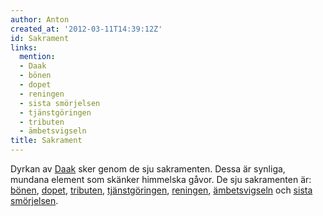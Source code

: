 ```yaml
---
author: Anton
created_at: '2012-03-11T14:39:12Z'
id: Sakrament
links:
  mention:
  - Daak
  - bönen
  - dopet
  - reningen
  - sista smörjelsen
  - tjänstgöringen
  - tributen
  - ämbetsvigseln
title: Sakrament
---
```


Dyrkan av [Daak] sker genom de sju sakramenten. Dessa är synliga, mundana element som skänker
himmelska gåvor. De sju sakramenten är: [bönen], [dopet], [tributen], [tjänstgöringen], [reningen],
[ämbetsvigseln] och [sista smörjelsen].

  [Daak]: Daak
  [bönen]: bönen
  [dopet]: dopet
  [tributen]: tributen
  [tjänstgöringen]: tjänstgöringen
  [reningen]: reningen
  [ämbetsvigseln]: ämbetsvigseln
  [sista smörjelsen]: sista_smörjelsen
